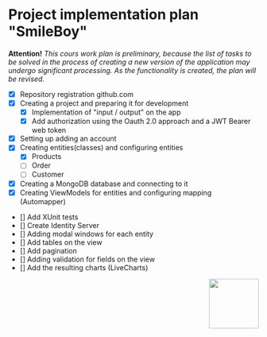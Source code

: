 # Project implementation plan "SmileBoy" 

<strong>Attention!</strong> *This cours work plan is preliminary, because the list of tasks to be solved in the process of creating a new version of the application may undergo significant processing. As the functionality is created, the plan will be revised.*

* [x] Repository registration github.com
* [x] Creating a project and preparing it for development
    * [x] Implementation of "input / output" on the app 
    * [x] Add authorization using the Oauth 2.0 approach and a JWT Bearer web token
* [x] Setting up adding an account
* [x]  Creating entities(classes) and configuring entities
    * [x] Products
    * [ ] Order
    * [ ] Customer
* [x] Creating a MongoDB database and connecting to it
* [x] Creating ViewModels for entities and configuring mapping (Automapper)
* [] Add XUnit tests
* [] Create Identity Server
* [] Adding modal windows for each entity
* [] Add tables on the view
* [] Add pagination 
* [] Adding validation for fields on the view
* [] Add the resulting charts (LiveCharts)

<img align="right" src="https://vsednr.ru/wp-content/uploads/2018/06/donnu-fizika-1024x1024.png" width="100" height="100">
